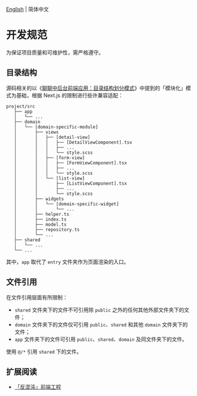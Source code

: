 [English](./en.md) | 简体中文

# 开发规范

为保证项目质量和可维护性，需严格遵守。

## 目录结构

源码相关的以《[聊聊中后台前端应用：目录结构划分模式](https://ourai.ws/posts/patterns-of-directory-structure-in-frontend-projects/)》中提到的「模块化」模式为基础，根据 Next.js 的限制进行些许兼容适配：

```
project/src
   ├── app
   │   └── ...
   ├── domain
   │   └── [domain-specific-module]
   │       ├── views
   │       │   ├── [detail-view]
   │       │   │   ├── [DetailViewComponent].tsx
   │       │   │   ├── ...
   │       │   │   └── style.scss
   │       │   ├── [form-view]
   │       │   │   ├── [FormViewComponent].tsx
   │       │   │   ├── ...
   │       │   │   └── style.scss
   │       │   └── [list-view]
   │       │       ├── [ListViewComponent].tsx
   │       │       ├── ...
   │       │       └── style.scss
   │       ├── widgets
   │       │   └── [domain-specific-widget]
   │       │       └── ...
   │       ├── helper.ts
   │       ├── index.ts
   │       ├── model.ts
   │       ├── repository.ts
   │       └── ...
   ├── shared
   │   └── ...
   └── ...
```

其中，`app` 取代了 `entry` 文件夹作为页面渲染的入口。

## 文件引用

在文件引用层面有所限制：

- `shared` 文件夹下的文件不可引用除 `public` 之外的任何其他外部文件夹下的文件；
- `domain` 文件夹下的文件仅可引用 `public`、`shared` 和其他 `domain` 文件夹下的文件；
- `app` 文件夹下的文件可引用 `public`、`shared`、`domain` 及同文件夹下的文件。

使用 `@/*` 引用 `shared` 下的文件。

## 扩展阅读

- [「反混沌」前端工程](https://ntks.ourai.ws/)
